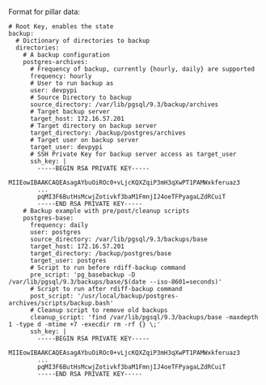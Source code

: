 
Format for pillar data:

    # Root Key, enables the state
    backup:
      # Dictionary of directories to backup
      directories:
        # A backup configuration
        postgres-archives:
          # Frequency of backup, currently {hourly, daily} are supported
          frequency: hourly
          # User to run backup as
          user: devpypi
          # Source Directory to backup
          source_directory: /var/lib/pgsql/9.3/backup/archives
          # Target backup server
          target_host: 172.16.57.201
          # Target directory on backup server
          target_directory: /backup/postgres/archives
          # Target user on backup server
          target_user: devpypi
          # SSH Private Key for backup server access as target_user
          ssh_key: |
            -----BEGIN RSA PRIVATE KEY-----
            MIIEowIBAAKCAQEAsagAYbuOiROc0+vLjcKQXZqiP3mH3qXwPT1PAMWxkferuaz3
            ...
            pqMI3F6ButHsMcwjZotivkf3baM1FmnjIJ4oeTFPyagaLZdRCuiT
            -----END RSA PRIVATE KEY-----
        # Backup example with pre/post/cleanup scripts
        postgres-base:
          frequency: daily
          user: postgres
          source_directory: /var/lib/pgsql/9.3/backups/base
          target_host: 172.16.57.201
          target_directory: /backup/postgres/base
          target_user: postgres
          # Script to run before rdiff-backup command
          pre_script: 'pg_basebackup -D /var/lib/pgsql/9.3/backups/base/$(date --iso-8601=seconds)'
          # Script to run after rdiff-backup command
          post_script: '/usr/local/backup/postgres-archives/scripts/backup.bash'
          # Cleanup script to remove old backups
          cleanup_script: 'find /var/lib/pgsql/9.3/backups/base -maxdepth 1 -type d -mtime +7 -execdir rm -rf {} \;'
          ssh_key: |
            -----BEGIN RSA PRIVATE KEY-----
            MIIEowIBAAKCAQEAsagAYbuOiROc0+vLjcKQXZqiP3mH3qXwPT1PAMWxkferuaz3
            ...
            pqMI3F6ButHsMcwjZotivkf3baM1FmnjIJ4oeTFPyagaLZdRCuiT
            -----END RSA PRIVATE KEY-----

